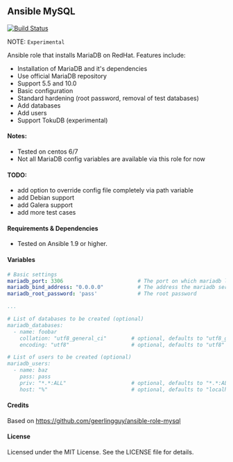 ## Ansible MySQL

[![Build Status](https://img.shields.io/circleci/project/alexandrem/ansible-mariadb-role.svg?style=flat)](https://img.shields.io/circleci/project/alexandrem/ansible-mariadb-role.svg)

NOTE: `Experimental`

Ansible role that installs MariaDB on RedHat.
Features include:
- Installation of MariaDB and it's dependencies
- Use official MariaDB repository
- Support 5.5 and 10.0
- Basic configuration
- Standard hardening (root password, removal of test databases)
- Add databases
- Add users
- Support TokuDB (experimental)

#### Notes:
- Tested on centos 6/7
- Not all MariaDB config variables are available via this role for now

#### TODO:
- add option to override config file completely via path variable
- add Debian support
- add Galera support
- add more test cases

#### Requirements & Dependencies
- Tested on Ansible 1.9 or higher.


#### Variables

```yaml
# Basic settings
mariadb_port: 3306                        # The port on which mariadb listens
mariadb_bind_address: "0.0.0.0"           # The address the mariadb server binds on
mariadb_root_password: 'pass'             # The root password

...

# List of databases to be created (optional)
mariadb_databases:
  - name: foobar
    collation: "utf8_general_ci"        # optional, defaults to "utf8_general_ci"
    encoding: "utf8"                    # optional, defaults to "utf8"

# List of users to be created (optional)
mariadb_users:
  - name: baz
    pass: pass
    priv: "*.*:ALL"                     # optional, defaults to "*.*:ALL"
    host: "%"                           # optional, defaults to "localhost"

```

#### Credits

Based on https://github.com/geerlingguy/ansible-role-mysql


#### License

Licensed under the MIT License. See the LICENSE file for details.
